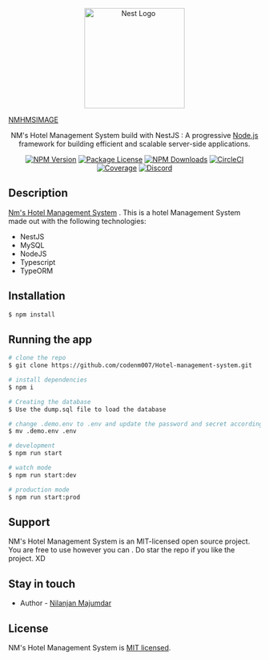 <p align="center">
  <a href="http://nestjs.com/" target="blank"><img src="https://nestjs.com/img/logo-small.svg" width="200" alt="Nest Logo" /></a>
</p>

[NMHMSIMAGE](https://res.cloudinary.com/dqpurfmpd/image/upload/v1654241459/cdn/Smart-Hotel-Animation_ljxtat.gif)

[circleci-image]: https://img.shields.io/circleci/build/github/nestjs/nest/master?token=abc123def456
[circleci-url]: https://circleci.com/gh/nestjs/nest

  <p align="center">NM's Hotel Management System build with NestJS : A progressive <a href="http://nodejs.org" target="_blank">Node.js</a> framework for building efficient and scalable server-side applications.</p>
    <p align="center">
<a href="https://www.npmjs.com/~nestjscore" target="_blank"><img src="https://img.shields.io/npm/v/@nestjs/core.svg" alt="NPM Version" /></a>
<a href="https://www.npmjs.com/~nestjscore" target="_blank"><img src="https://img.shields.io/npm/l/@nestjs/core.svg" alt="Package License" /></a>
<a href="https://www.npmjs.com/~nestjscore" target="_blank"><img src="https://img.shields.io/npm/dm/@nestjs/common.svg" alt="NPM Downloads" /></a>
<a href="https://circleci.com/gh/nestjs/nest" target="_blank"><img src="https://img.shields.io/circleci/build/github/nestjs/nest/master" alt="CircleCI" /></a>
<a href="https://coveralls.io/github/nestjs/nest?branch=master" target="_blank"><img src="https://coveralls.io/repos/github/nestjs/nest/badge.svg?branch=master#9" alt="Coverage" /></a>
<a href="https://discord.gg/G7Qnnhy" target="_blank"><img src="https://img.shields.io/badge/discord-online-brightgreen.svg" alt="Discord"/></a>
</p>
  <!--[![Backers on Open Collective](https://opencollective.com/nest/backers/badge.svg)](https://opencollective.com/nest#backer)
  [![Sponsors on Open Collective](https://opencollective.com/nest/sponsors/badge.svg)](https://opencollective.com/nest#sponsor)-->

## Description

[Nm's Hotel Management System](https://github.com/codenm007/Hotel-management-system) .
This is a hotel Management System made out with the following technologies:
- NestJS
- MySQL
- NodeJS
- Typescript
- TypeORM

## Installation

```bash
$ npm install
```

## Running the app

```bash
# clone the repo
$ git clone https://github.com/codenm007/Hotel-management-system.git

# install dependencies
$ npm i 

# Creating the database
$ Use the dump.sql file to load the database 

# change .demo.env to .env and update the password and secret accordingly
$ mv .demo.env .env 

# development
$ npm run start

# watch mode
$ npm run start:dev

# production mode
$ npm run start:prod
```

## Support

NM's Hotel Management System is an MIT-licensed open source project. You are free to use however you can . Do star the repo if you like the project. XD

## Stay in touch

- Author - [Nilanjan Majumdar](https://www.linkedin.com/in/majumdarnilanjan/)

## License

NM's Hotel Management System is [MIT licensed](LICENSE).
